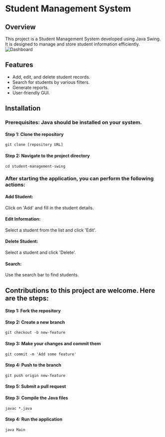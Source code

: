 # Student Management System

## Overview
This project is a Student Management System developed using Java Swing. It is designed to manage and store student information efficiently.  
![Dashboard](https://drive.google.com/file/d/1hhT_OPuj33--arQL0F31_W4sIuw0vGdX)


## Features
- Add, edit, and delete student records.
- Search for students by various filters.
- Generate reports.
- User-friendly GUI.

## Installation
### Prerequisites: Java should be installed on your system.

#### Step 1: Clone the repository
```git clone [repository URL]```

#### Step 2: Navigate to the project directory
```cd student-management-swing```
### After starting the application, you can perform the following actions:

#### Add Student: 
Click on 'Add' and fill in the student details.

#### Edit Information: 
Select a student from the list and click 'Edit'.

#### Delete Student: 
Select a student and click 'Delete'.

#### Search: 
Use the search bar to find students.
## Contributions to this project are welcome. Here are the steps:

#### Step 1: Fork the repository
#### Step 2: Create a new branch
```git checkout -b new-feature```

#### Step 3: Make your changes and commit them
```git commit -m 'Add some feature'```

#### Step 4: Push to the branch
```git push origin new-feature```

#### Step 5: Submit a pull request

#### Step 3: Compile the Java files
```javac *.java```

#### Step 4: Run the application
```java Main```
